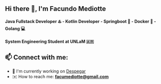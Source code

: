 ## Hi there 👋, I'm Facundo Mediotte

#### Java Fullstack Developer ♨️ - Kotlin Developer - Springboot 🍃 - Docker 🐳 - Golang 💻
#### System Engineering Student at UNLaM 🇦🇷

## 📫 Connect with me: 
- 🔭 I'm currently working on [Despegar](https://www.despegar.com.ar/)
- ✉️ How to reach me: **facumediotte@gmail.com**


<!--
**FMediotte96/FMediotte96** is a ✨ _special_ ✨ repository because its `README.md` (this file) appears on your GitHub profile.

Here are some ideas to get you started:

- 🔭 I’m currently working on ...
- 🌱 I’m currently learning ...
- 👯 I’m looking to collaborate on ...
- 🤔 I’m looking for help with ...
- 💬 Ask me about ...
- 📫 How to reach me: ...
- 😄 Pronouns: ...
- ⚡ Fun fact: ...
-->
